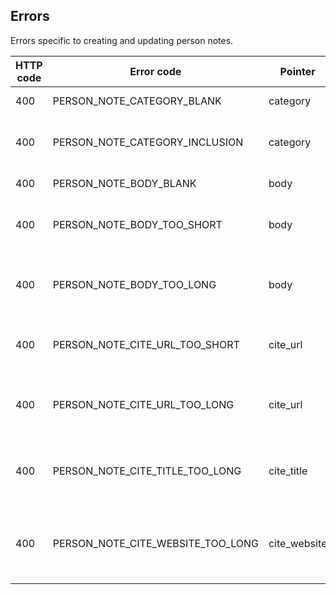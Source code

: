 ## <a name="person_notes_errors"></a>Errors

Errors specific to creating and updating person notes.

HTTP code | Error code | Pointer | Title
--------- | ---------- | ------- | -----
400 | PERSON_NOTE_CATEGORY_BLANK | category | Category is required.
400 | PERSON_NOTE_CATEGORY_INCLUSION | category | Category must be an accepted value.
400 | PERSON_NOTE_BODY_BLANK | body | Body is required.
400 | PERSON_NOTE_BODY_TOO_SHORT | body | Body cannot be less than 5 characters.
400 | PERSON_NOTE_BODY_TOO_LONG | body | Body cannot be more than 8000 characters.
400 | PERSON_NOTE_CITE_URL_TOO_SHORT | cite_url | Cite URL cannot be less than 5 characters.
400 | PERSON_NOTE_CITE_URL_TOO_LONG | cite_url | Cite URL cannot be more than 250 characters.
400 | PERSON_NOTE_CITE_TITLE_TOO_LONG | cite_title | Cite title cannot be more than 250 characters.
400 | PERSON_NOTE_CITE_WEBSITE_TOO_LONG | cite_website | Cite website cannot be more than 100 characters.
